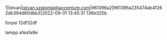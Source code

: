 1|Istvan|istvan.szalontai@accenture.com|961396a2|961396a235474ab4f262db394d60dbb3|2022-09-01 13:45:31
136b325b

forpsi
12df32df

lampp
a1ea1a9e
